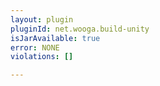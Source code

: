 ```yaml
---
layout: plugin
pluginId: net.wooga.build-unity
isJarAvailable: true
error: NONE
violations: []

---
```

